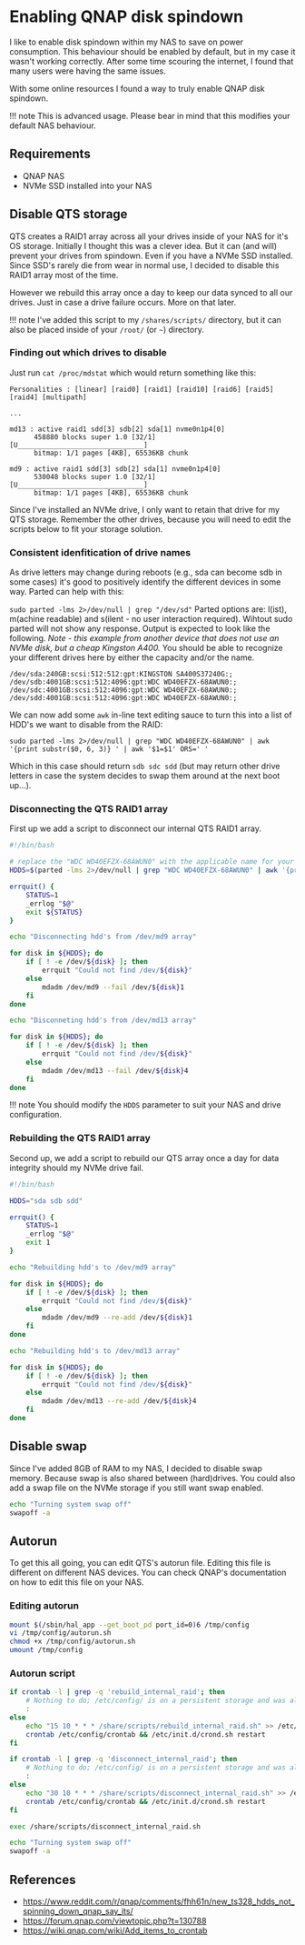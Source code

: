 # Enabling QNAP disk spindown

I like to enable disk spindown within my NAS to save on power consumption. This behaviour should be enabled by default, but in my case it wasn't working correctly. After some time scouring the internet, I found that many users were having the same issues. 

With some online resources I found a way to truly enable QNAP disk spindown.

!!! note 
    This is advanced usage. Please bear in mind that this modifies your default NAS behaviour.

## Requirements

* QNAP NAS
* NVMe SSD installed into your NAS

## Disable QTS storage

QTS creates a RAID1 array across all your drives inside of your NAS for it's OS storage. Initially I thought this was a clever idea. But it can (and will) prevent your drives from spindown. Even if you have a NVMe SSD installed. Since SSD's rarely die from wear in normal use, I decided to disable this RAID1 array most of the time.

However we rebuild this array once a day to keep our data synced to all our drives. Just in case a drive failure occurs. More on that later.

!!! note 
    I've added this script to my `/shares/scripts/` directory, but it can also be placed inside of your `/root/` (or `~`) directory.

### Finding out which drives to disable

Just run `cat /proc/mdstat` which would return something like this:

```
Personalities : [linear] [raid0] [raid1] [raid10] [raid6] [raid5] [raid4] [multipath]

...

md13 : active raid1 sdd[3] sdb[2] sda[1] nvme0n1p4[0]
      458880 blocks super 1.0 [32/1] [U_______________________________]
      bitmap: 1/1 pages [4KB], 65536KB chunk

md9 : active raid1 sdd[3] sdb[2] sda[1] nvme0n1p4[0]
      530048 blocks super 1.0 [32/1] [U_______________________________]
      bitmap: 1/1 pages [4KB], 65536KB chunk
```

Since I've installed an NVMe drive, I only want to retain that drive for my QTS storage. Remember the other drives, because you will need to edit the scripts below to fit your storage solution.

### Consistent idenfitication of drive names
As drive letters may change during reboots (e.g., sda can become sdb in some cases) it's good to positively identify the different devices in some way. Parted can help with this:

```sudo parted -lms 2>/dev/null | grep "/dev/sd"```
Parted options are: l(ist), m(achine readable) and s(ilent - no user interaction required). Wihtout sudo parted will not show any response. Output is expected to look like the following. *Note - this example from another device that does not use an NVMe disk, but a cheap Kingston A400.* You should be able to recognize your different drives here by either the capacity and/or the name. 

```
/dev/sda:240GB:scsi:512:512:gpt:KINGSTON SA400S37240G:;
/dev/sdb:4001GB:scsi:512:4096:gpt:WDC WD40EFZX-68AWUN0:;
/dev/sdc:4001GB:scsi:512:4096:gpt:WDC WD40EFZX-68AWUN0:;
/dev/sdd:4001GB:scsi:512:4096:gpt:WDC WD40EFZX-68AWUN0:;
```

We can now add some ```awk``` in-line text editing sauce to turn this into a list of HDD's we want to disable from the RAID:

```sudo parted -lms 2>/dev/null | grep "WDC WD40EFZX-68AWUN0" | awk '{print substr($0, 6, 3)} ' | awk '$1=$1' ORS=' '```

Which in this case should return ```sdb sdc sdd``` (but may return other drive letters in case the system decides to swap them around at the next boot up...).

### Disconnecting the QTS RAID1 array

First up we add a script to disconnect our internal QTS RAID1 array.

```bash
#!/bin/bash

# replace the "WDC WD40EFZX-68AWUN0" with the applicable name for your devices!
HDDS=$(parted -lms 2>/dev/null | grep "WDC WD40EFZX-68AWUN0" | awk '{print substr($0, 6, 3)} ' | awk '$1=$1' ORS=' ')

errquit() {
    STATUS=1
    _errlog "$@"
    exit ${STATUS}
}

echo "Disconnecting hdd's from /dev/md9 array"

for disk in ${HDDS}; do
    if [ ! -e /dev/${disk} ]; then
        errquit "Could not find /dev/${disk}"
    else
        mdadm /dev/md9 --fail /dev/${disk}1
    fi
done

echo "Disconneting hdd's from /dev/md13 array"

for disk in ${HDDS}; do
    if [ ! -e /dev/${disk} ]; then
        errquit "Could not find /dev/${disk}"
    else
        mdadm /dev/md13 --fail /dev/${disk}4
    fi
done
```

!!! note 
    You should modify the `HDDS` parameter to suit your NAS and drive configuration.

### Rebuilding the QTS RAID1 array

Second up, we add a script to rebuild our QTS array once a day for data integrity should my NVMe drive fail.

```bash
#!/bin/bash

HDDS="sda sdb sdd"

errquit() {
    STATUS=1
    _errlog "$@"
    exit 1
}

echo "Rebuilding hdd's to /dev/md9 array"

for disk in ${HDDS}; do
    if [ ! -e /dev/${disk} ]; then
        errquit "Could not find /dev/${disk}"
    else
        mdadm /dev/md9 --re-add /dev/${disk}1
    fi
done

echo "Rebuilding hdd's to /dev/md13 array"

for disk in ${HDDS}; do
    if [ ! -e /dev/${disk} ]; then
        errquit "Could not find /dev/${disk}"
    else
        mdadm /dev/md13 --re-add /dev/${disk}4
    fi
done
```

## Disable swap

Since I've added 8GB of RAM to my NAS, I decided to disable swap memory. Because swap is also shared between (hard)drives. You could also add a swap file on the NVMe storage if you still want swap enabled.

```bash
echo "Turning system swap off"
swapoff -a
```

## Autorun

To get this all going, you can edit QTS's autorun file. Editing this file is different on different NAS devices. You can check QNAP's documentation on how to edit this file on your NAS.

### Editing autorun

```bash
mount $(/sbin/hal_app --get_boot_pd port_id=0)6 /tmp/config
vi /tmp/config/autorun.sh
chmod +x /tmp/config/autorun.sh
umount /tmp/config
```

### Autorun script

```bash
if crontab -l | grep -q 'rebuild_internal_raid'; then
    # Nothing to do; /etc/config/ is on a persistent storage and was already modified
    :
else
    echo "15 10 * * * /share/scripts/rebuild_internal_raid.sh" >> /etc/config/crontab
    crontab /etc/config/crontab && /etc/init.d/crond.sh restart
fi

if crontab -l | grep -q 'disconnect_internal_raid'; then
    # Nothing to do; /etc/config/ is on a persistent storage and was already modified
    :
else
    echo "30 10 * * * /share/scripts/disconnect_internal_raid.sh" >> /etc/config/crontab
    crontab /etc/config/crontab && /etc/init.d/crond.sh restart
fi

exec /share/scripts/disconnect_internal_raid.sh

echo "Turning system swap off"
swapoff -a
```

## References

* https://www.reddit.com/r/qnap/comments/fhh61n/new_ts328_hdds_not_spinning_down_qnap_say_its/
* https://forum.qnap.com/viewtopic.php?t=130788
* https://wiki.qnap.com/wiki/Add_items_to_crontab
